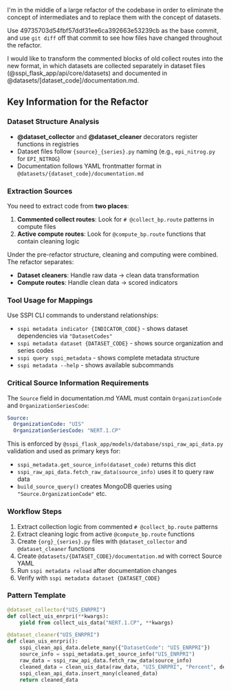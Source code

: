 I'm in the middle of a large refactor of the codebase in order to eliminate the concept of intermediates and to replace them with the concept of datasets.

Use 49735703d54fbf57ddf31ee6ca392663e53239cb as the base commit, and use `git diff` off that commit to see how files have changed throughout the refactor.

I would like to transform the commented blocks of old collect routes into the new format, in which datasets are collected separately in dataset files (@sspi_flask_app/api/core/datasets) and documented in @datasets/[dataset_code]/documentation.md.

## Key Information for the Refactor

### Dataset Structure Analysis
- **@dataset_collector** and **@dataset_cleaner** decorators register functions in registries
- Dataset files follow `{source}_{series}.py` naming (e.g., `epi_nitrog.py` for `EPI_NITROG`)
- Documentation follows YAML frontmatter format in `@datasets/{dataset_code}/documentation.md`

### Extraction Sources
You need to extract code from **two places**:
1. **Commented collect routes**: Look for `# @collect_bp.route` patterns in compute files
2. **Active compute routes**: Look for `@compute_bp.route` functions that contain cleaning logic

Under the pre-refactor structure, cleaning and computing were combined. The refactor separates:
- **Dataset cleaners**: Handle raw data → clean data transformation
- **Compute routes**: Handle clean data → scored indicators

### Tool Usage for Mappings
Use SSPI CLI commands to understand relationships:
- `sspi metadata indicator {INDICATOR_CODE}` - shows dataset dependencies via `"DatasetCodes"`
- `sspi metadata dataset {DATASET_CODE}` - shows source organization and series codes
- `sspi query sspi_metadata` - shows complete metadata structure
- `sspi metadata --help` - shows available subcommands

### Critical Source Information Requirements
The `Source` field in documentation.md YAML must contain `OrganizationCode` and `OrganizationSeriesCode`:
```yaml
Source:
  OrganizationCode: "UIS"
  OrganizationSeriesCode: "NERT.1.CP"
```

This is enforced by `@sspi_flask_app/models/database/sspi_raw_api_data.py` validation and used as primary keys for:
- `sspi_metadata.get_source_info(dataset_code)` returns this dict
- `sspi_raw_api_data.fetch_raw_data(source_info)` uses it to query raw data
- `build_source_query()` creates MongoDB queries using `"Source.OrganizationCode"` etc.

### Workflow Steps
1. Extract collection logic from commented `# @collect_bp.route` patterns
2. Extract cleaning logic from active `@compute_bp.route` functions
3. Create `{org}_{series}.py` files with `@dataset_collector` and `@dataset_cleaner` functions
4. Create `@datasets/{DATASET_CODE}/documentation.md` with correct Source YAML
5. Run `sspi metadata reload` after documentation changes
6. Verify with `sspi metadata dataset {DATASET_CODE}`

### Pattern Template
```python
@dataset_collector("UIS_ENRPRI")
def collect_uis_enrpri(**kwargs):
    yield from collect_uis_data("NERT.1.CP", **kwargs)

@dataset_cleaner("UIS_ENRPRI") 
def clean_uis_enrpri():
    sspi_clean_api_data.delete_many({"DatasetCode": "UIS_ENRPRI"})
    source_info = sspi_metadata.get_source_info("UIS_ENRPRI")
    raw_data = sspi_raw_api_data.fetch_raw_data(source_info)
    cleaned_data = clean_uis_data(raw_data, "UIS_ENRPRI", "Percent", description)
    sspi_clean_api_data.insert_many(cleaned_data)
    return cleaned_data
```
